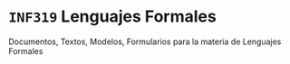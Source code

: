 # `INF319` Lenguajes Formales
Documentos, Textos, Modelos, Formularios para la materia de Lenguajes Formales
